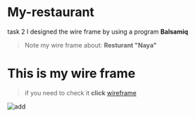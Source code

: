 # My-restaurant
task 2
I designed the wire frame by using a program **Balsamiq**

> Note my wire frame about: **Resturant "Naya"**
# This is my wire frame 
> if you need to check it  **click** [wireframe](https://i.postimg.cc/LX0b13hC/6-AE7361-C-8-AE6-4-FC9-81-F4-B888-E56-F52-E1.jpg)

![add](https://i.postimg.cc/LX0b13hC/6-AE7361-C-8-AE6-4-FC9-81-F4-B888-E56-F52-E1.jpg
 )
  

